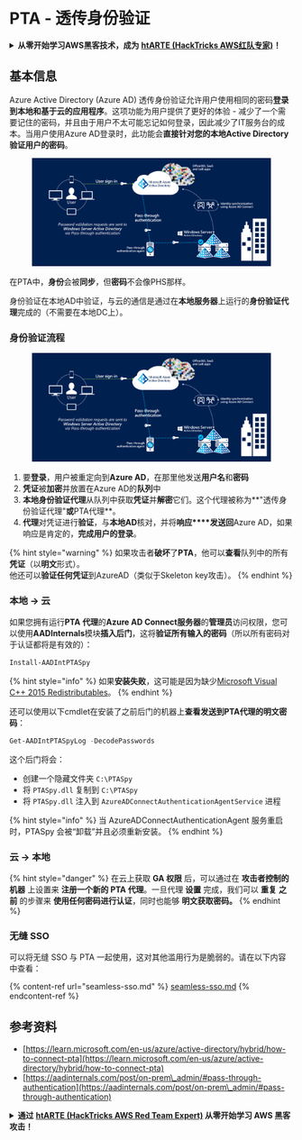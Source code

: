 # PTA - 透传身份验证

<details>

<summary><strong>从零开始学习AWS黑客技术，成为</strong> <a href="https://training.hacktricks.xyz/courses/arte"><strong>htARTE (HackTricks AWS红队专家)</strong></a><strong>！</strong></summary>

支持HackTricks的其他方式：

* 如果您想在**HackTricks中看到您的公司广告**或**下载HackTricks的PDF**，请查看[**订阅计划**](https://github.com/sponsors/carlospolop)！
* 获取[**官方PEASS & HackTricks商品**](https://peass.creator-spring.com)
* 发现[**PEASS家族**](https://opensea.io/collection/the-peass-family)，我们独家的[**NFTs系列**](https://opensea.io/collection/the-peass-family)
* **加入** 💬 [**Discord群组**](https://discord.gg/hRep4RUj7f) 或 [**telegram群组**](https://t.me/peass) 或在**Twitter** 🐦 上**关注**我 [**@carlospolopm**](https://twitter.com/carlospolopm)**。**
* **通过向** [**HackTricks**](https://github.com/carlospolop/hacktricks) 和 [**HackTricks Cloud**](https://github.com/carlospolop/hacktricks-cloud) github仓库提交PR来分享您的黑客技巧。

</details>

## 基本信息

Azure Active Directory (Azure AD) 透传身份验证允许用户使用相同的密码**登录到本地和基于云的应用程序**。这项功能为用户提供了更好的体验 - 减少了一个需要记住的密码，并且由于用户不太可能忘记如何登录，因此减少了IT服务台的成本。当用户使用Azure AD登录时，此功能会**直接针对您的本地Active Directory验证用户的密码**。

<figure><img src="../../../../.gitbook/assets/image (8) (1) (1) (1).png" alt=""><figcaption></figcaption></figure>

在PTA中，**身份**会被**同步**，但**密码**不会像PHS那样。

身份验证在本地AD中验证，与云的通信是通过在**本地服务器**上运行的**身份验证代理**完成的（不需要在本地DC上）。

### 身份验证流程

<figure><img src="../../../../.gitbook/assets/image (4) (2) (1).png" alt=""><figcaption></figcaption></figure>

1. 要**登录**，用户被重定向到**Azure AD**，在那里他发送**用户名**和**密码**
2. **凭证**被**加密**并放置在Azure AD的**队列**中
3. **本地身份验证代理**从队列中获取**凭证**并**解密**它们。这个代理被称为**"透传身份验证代理"**或**PTA代理**。
4. **代理**对凭证进行**验证**，与**本地AD**核对，并将**响应****发送回**Azure AD，如果响应是肯定的，**完成用户的登录**。

{% hint style="warning" %}
如果攻击者**破坏**了**PTA**，他可以**查看**队列中的所有**凭证**（以**明文**形式）。\
他还可以**验证任何凭证**到AzureAD（类似于Skeleton key攻击）。
{% endhint %}

### 本地 -> 云

如果您拥有运行**PTA** **代理**的**Azure AD Connect服务器**的**管理员**访问权限，您可以使用**AADInternals**模块**插入后门**，这将**验证所有输入的密码**（所以所有密码对于认证都将是有效的）：
```powershell
Install-AADIntPTASpy
```
{% hint style="info" %}
如果**安装失败**，这可能是因为缺少[Microsoft Visual C++ 2015 Redistributables](https://download.microsoft.com/download/6/A/A/6AA4EDFF-645B-48C5-81CC-ED5963AEAD48/vc\_redist.x64.exe)。
{% endhint %}

还可以使用以下cmdlet在安装了之前后门的机器上**查看发送到PTA代理的明文密码**：
```powershell
Get-AADIntPTASpyLog -DecodePasswords
```
这个后门将会：

* 创建一个隐藏文件夹 `C:\PTASpy`
* 将 `PTASpy.dll` 复制到 `C:\PTASpy`
* 将 `PTASpy.dll` 注入到 `AzureADConnectAuthenticationAgentService` 进程

{% hint style="info" %}
当 AzureADConnectAuthenticationAgent 服务重启时，PTASpy 会被“卸载”并且必须重新安装。
{% endhint %}

### 云 -> 本地

{% hint style="danger" %}
在云上获取 **GA 权限** 后，可以通过在 **攻击者控制的机器** 上设置来 **注册一个新的 PTA 代理**。一旦代理 **设置** 完成，我们可以 **重复** **之前** 的步骤来 **使用任何密码进行认证**，同时也能够 **明文获取密码。**
{% endhint %}

### 无缝 SSO

可以将无缝 SSO 与 PTA 一起使用，这对其他滥用行为是脆弱的。请在以下内容中查看：

{% content-ref url="seamless-sso.md" %}
[seamless-sso.md](seamless-sso.md)
{% endcontent-ref %}

## 参考资料

* [https://learn.microsoft.com/en-us/azure/active-directory/hybrid/how-to-connect-pta](https://learn.microsoft.com/en-us/azure/active-directory/hybrid/how-to-connect-pta)
* [https://aadinternals.com/post/on-prem\_admin/#pass-through-authentication](https://aadinternals.com/post/on-prem\_admin/#pass-through-authentication)

<details>

<summary><strong>通过</strong> <a href="https://training.hacktricks.xyz/courses/arte"><strong>htARTE (HackTricks AWS Red Team Expert)</strong></a><strong> 从零开始学习 AWS 黑客攻击！</strong></summary>

其他支持 HackTricks 的方式：

* 如果你想在 HackTricks 上看到你的 **公司广告** 或者 **下载 HackTricks 的 PDF** 版本，请查看 [**订阅计划**](https://github.com/sponsors/carlospolop)！
* 获取 [**官方 PEASS & HackTricks 商品**](https://peass.creator-spring.com)
* 发现 [**PEASS 家族**](https://opensea.io/collection/the-peass-family)，我们独家的 [**NFTs**](https://opensea.io/collection/the-peass-family) 收藏品
* **加入** 💬 [**Discord 群组**](https://discord.gg/hRep4RUj7f) 或 [**telegram 群组**](https://t.me/peass) 或在 **Twitter** 🐦 上 **关注** 我 [**@carlospolopm**](https://twitter.com/carlospolopm)**。**
* 通过向 [**HackTricks**](https://github.com/carlospolop/hacktricks) 和 [**HackTricks Cloud**](https://github.com/carlospolop/hacktricks-cloud) github 仓库提交 PR 来 **分享你的黑客技巧。**

</details>
